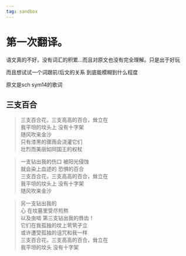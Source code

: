 ```yaml
---
tag: sandbox
---
```

# 第一次翻译。
语文真的不好，没有词汇的积累...而且对原文也没有完全理解。只是出于好玩

而且想试试一个词跟前/后文的关系 到底能模糊到什么程度

原文是sch sym14的歌词

## 三支百合

> 三支百合花，三支高高的百合，耸立在<br>
> 我平坦的坟头上 没有十字架<br>
> 随风吹来金沙<br>
> 只有漆黑的骤雨会浇灌它们<br>
> 壮烈而美丽如同国王的权杖

> 一支钻出我的伤口 被阳光侵蚀<br>
> 就会染上血迹的 恐惧的百合<br>
> 三支百合花，三支高高的百合，耸立在<br>
> 我平坦的坟头上 没有十字架<br>
> 随风吹来金沙

> 另一支钻出我的<br>
> 心 在坟墓里受尽煎熬<br>
> 以及虫啮 第三支钻出我的唇齿！<br>
> 它们在我孤独的坟上茕茕孑立 <br>
> 或许遭受孤独的诅咒和我一样<br>
> 三支百合花，三支高高的百合，耸立在<br>
> 我平坦的坟头 没有十字架